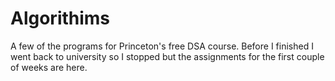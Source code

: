# Algorithims
A few of the programs for Princeton's free DSA course. 
Before I finished I went back to university so I stopped but the assignments for the first couple of weeks are here.<br>


